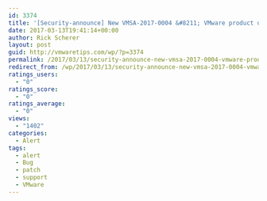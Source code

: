 ```yaml
---
id: 3374
title: '[Security-announce] New VMSA-2017-0004 &#8211; VMware product updates resolve remote code execution vulnerability via Apache Struts 2'
date: 2017-03-13T19:41:14+00:00
author: Rick Scherer
layout: post
guid: http://vmwaretips.com/wp/?p=3374
permalink: /2017/03/13/security-announce-new-vmsa-2017-0004-vmware-product-updates-resolve-remote-code-execution-vulnerability-via-apache-struts-2/
redirect_from: /wp/2017/03/13/security-announce-new-vmsa-2017-0004-vmware-product-updates-resolve-remote-code-execution-vulnerability-via-apache-struts-2/
ratings_users:
  - "0"
ratings_score:
  - "0"
ratings_average:
  - "0"
views:
  - "1402"
categories:
  - Alert
tags:
  - alert
  - Bug
  - patch
  - support
  - VMware
---
```

